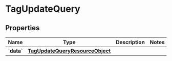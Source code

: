 
# TagUpdateQuery

## Properties
| Name | Type | Description | Notes |
| ------------ | ------------- | ------------- | ------------- |
| **&#x60;data&#x60;** | [**TagUpdateQueryResourceObject**](TagUpdateQueryResourceObject.md) |  |  |



